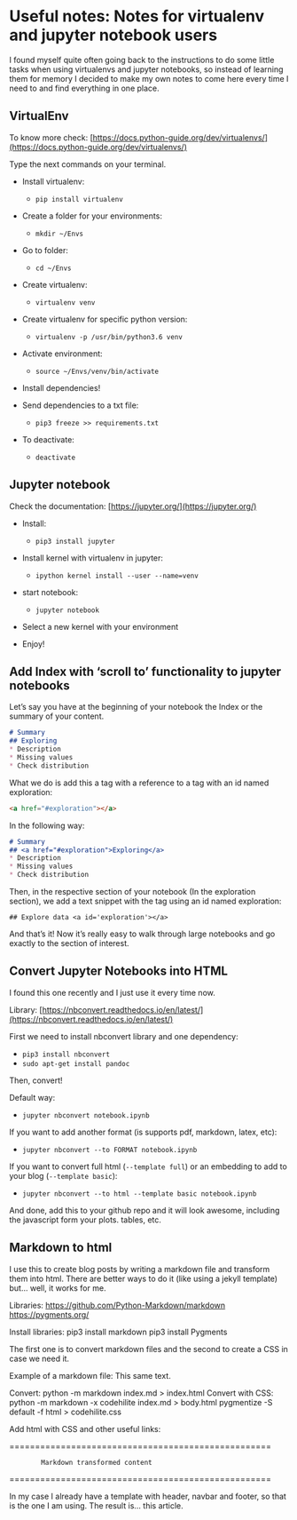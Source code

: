 # Useful notes: Notes for virtualenv and jupyter notebook users

I found myself quite often going back to the instructions to do some little tasks when using virtualenvs and jupyter notebooks, so instead of learning them for memory I decided to make my own notes to come here every time I need to and find everything in one place.

## VirtualEnv
To know more check: [https://docs.python-guide.org/dev/virtualenvs/](https://docs.python-guide.org/dev/virtualenvs/)

Type the next commands on your terminal.

* Install virtualenv:
	* `pip install virtualenv`

* Create a folder for your environments:
	* `mkdir ~/Envs`
* Go to folder:
	* `cd ~/Envs`
* Create virtualenv:
	* `virtualenv venv`
* Create virtualenv for specific python version:
	* `virtualenv -p /usr/bin/python3.6 venv`
* Activate environment:
	* `source ~/Envs/venv/bin/activate`
* Install dependencies!
* Send dependencies to a txt file:
	* `pip3 freeze >> requirements.txt`
* To deactivate:
	* `deactivate`



## Jupyter notebook

Check the documentation: [https://jupyter.org/](https://jupyter.org/)

* Install:
    * `pip3 install jupyter`

* Install kernel with virtualenv  in jupyter:
    * `ipython kernel install --user --name=venv`

* start notebook:
    * `jupyter notebook`

* Select a new kernel with your environment

* Enjoy!


## Add Index with ‘scroll to’ functionality to jupyter notebooks

Let’s say you have at the beginning of your notebook the Index or the summary of your content.
```markdown
# Summary
## Exploring
* Description
* Missing values
* Check distribution
```

What we do is add this a tag with a reference to a tag with an id named exploration:
```html
<a href="#exploration"></a>
```

In the following way:

```markdown
# Summary
## <a href="#exploration">Exploring</a>
* Description
* Missing values
* Check distribution
```

Then, in the respective section of your notebook (In the exploration section), we add a text snippet with the tag using an id named exploration:

`## Explore data <a id='exploration'></a>`

And that’s it! Now it’s really easy to walk through large notebooks and go exactly to the section of interest.


## Convert Jupyter Notebooks into HTML
I found this one recently and I just use it every time now.

Library: [https://nbconvert.readthedocs.io/en/latest/](https://nbconvert.readthedocs.io/en/latest/)

First we need to install nbconvert library and one dependency:
* `pip3 install nbconvert`
* `sudo apt-get install pandoc`

Then, convert!

Default way:
* `jupyter nbconvert notebook.ipynb`

If you want to add another format (is supports pdf, markdown, latex, etc):
* `jupyter nbconvert --to FORMAT notebook.ipynb`

If you want to convert full html (`--template full`) or an embedding to add to your blog (`--template basic`):

* `jupyter nbconvert --to html --template basic notebook.ipynb`

And done, add this to your github repo and it will look awesome, including the javascript form your plots. tables, etc.


## Markdown to html
I use this to create blog posts by writing a markdown file and transform them into html.
There are better ways to do it (like using a jekyll template) but… well, it works for me.

Libraries:
https://github.com/Python-Markdown/markdown
https://pygments.org/

Install libraries:
pip3 install markdown
pip3 install Pygments

The first one is to convert markdown files and the second to create a CSS in case we need it.

Example of a markdown file:
This same text.

Convert:
python -m markdown index.md > index.html
Convert with CSS:
python -m markdown -x codehilite index.md > body.html
pygmentize -S default -f html > codehilite.css

Add html with CSS and other useful links:
<!DOCTYPE html>
<html lang="en">

<head>
<meta charset="utf-8">
<link rel="stylesheet" type="text/css" href="./codehilite.css">
</head>

<body>

===================================================

            Markdown transformed content

===================================================


</body>
</html>
In my case I already have a template with header, navbar and footer, so that is the one I am using.
The result is… this article.
